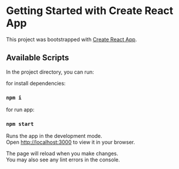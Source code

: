 # Getting Started with Create React App

This project was bootstrapped with [Create React App](https://github.com/facebook/create-react-app).

## Available Scripts

In the project directory, you can run:

for install dependencies:
### `npm i` 

for run app:
### `npm start`

Runs the app in the development mode.\
Open [http://localhost:3000](http://localhost:3000) to view it in your browser.

The page will reload when you make changes.\
You may also see any lint errors in the console.

